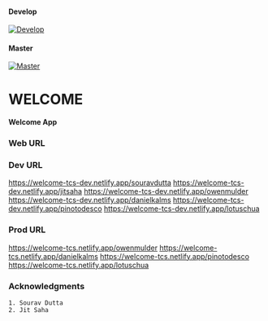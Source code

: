 #### Develop
[![Develop](https://api.netlify.com/api/v1/badges/698c37cd-bb34-44e1-9f40-db46727c6347/deploy-status)](https://app.netlify.com/sites/welcome-tcs-dev/deploys)

#### Master
[![Master](https://api.netlify.com/api/v1/badges/621f0e53-273f-4f59-b956-63d87326edbc/deploy-status)](https://app.netlify.com/sites/welcome-tcs/deploys)

# WELCOME
#### Welcome App

### Web URL
### Dev URL
https://welcome-tcs-dev.netlify.app/souravdutta
https://welcome-tcs-dev.netlify.app/jitsaha
https://welcome-tcs-dev.netlify.app/owenmulder
https://welcome-tcs-dev.netlify.app/danielkalms
https://welcome-tcs-dev.netlify.app/pinotodesco
https://welcome-tcs-dev.netlify.app/lotuschua

### Prod URL
https://welcome-tcs.netlify.app/owenmulder
https://welcome-tcs.netlify.app/danielkalms
https://welcome-tcs.netlify.app/pinotodesco
https://welcome-tcs.netlify.app/lotuschua

### Acknowledgments
```
1. Sourav Dutta
2. Jit Saha
```